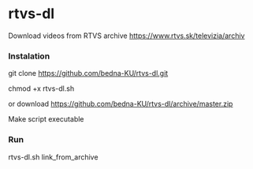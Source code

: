 # rtvs-dl

Download videos from RTVS archive
https://www.rtvs.sk/televizia/archiv

### Instalation
git clone https://github.com/bedna-KU/rtvs-dl.git

chmod +x rtvs-dl.sh

or download https://github.com/bedna-KU/rtvs-dl/archive/master.zip

Make script executable

### Run
rtvs-dl.sh link_from_archive
